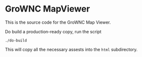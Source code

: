 GroWNC MapViewer
================

This is the source code for the GroWNC Map Viewer.

Do build a production-ready copy, run the script

```
./do-build
```

This will copy all the necessary assests into the `html` subdirectory.
